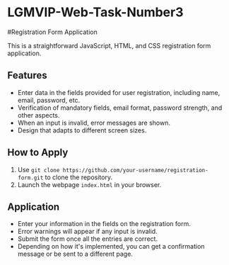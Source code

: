 # LGMVIP-Web-Task-Number3
#Registration Form Application

This is a straightforward JavaScript, HTML, and CSS registration form application.

## Features

- Enter data in the fields provided for user registration, including name, email, password, etc.
- Verification of mandatory fields, email format, password strength, and other aspects.
- When an input is invalid, error messages are shown.
- Design that adapts to different screen sizes.

## How to Apply

1. Use `git clone https://github.com/your-username/registration-form.git` to clone the repository.
2. Launch the webpage `index.html` in your browser.

## Application

- Enter your information in the fields on the registration form.
- Error warnings will appear if any input is invalid.
- Submit the form once all the entries are correct.
- Depending on how it's implemented, you can get a confirmation message or be sent to a different page.



